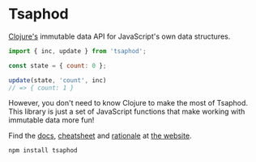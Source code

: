 # Tsaphod

[Clojure's][2] immutable data API for JavaScript's own data structures.

```js
import { inc, update } from 'tsaphod';

const state = { count: 0 };

update(state, 'count', inc)
// => { count: 1 }
```

However, you don't need to know Clojure to make the most of Tsaphod. This library is just a set of JavaScript functions that make working with immutable data more fun!

Find the [docs][4], [cheatsheet][5] and [rationale][6] at [the website][3].

```sh
npm install tsaphod
```

[1]: https://en.wikipedia.org/wiki/Zaphod_Beeblebrox
[2]: https://clojure.org/
[3]: https://tsaphod.surge.sh
[4]: https://tsaphod.surge.sh/api
[5]: https://tsaphod.surge.sh/cheatsheet
[6]: https://tsaphod.surge.sh/tutorial
[8]: https://developer.mozilla.org/en/docs/Web/JavaScript/Reference/Functions/rest_parameters
[9]: https://github.com/tc39/proposal-bind-operator
[10]: https://gitter.im/tsaphod
[11]: https://github.com/danprince/tsaphod
[12]: http://babeljs.io/
[13]: http://babeljs.io/docs/plugins/transform-function-bind/
[14]: https://babeljs.io/docs/plugins/preset-stage-0/
[15]: https://github.com/danprince/tsaphod/issues/6
[16]: https://github.com/sebmarkbage/ecmascript-immutable-data-structures
